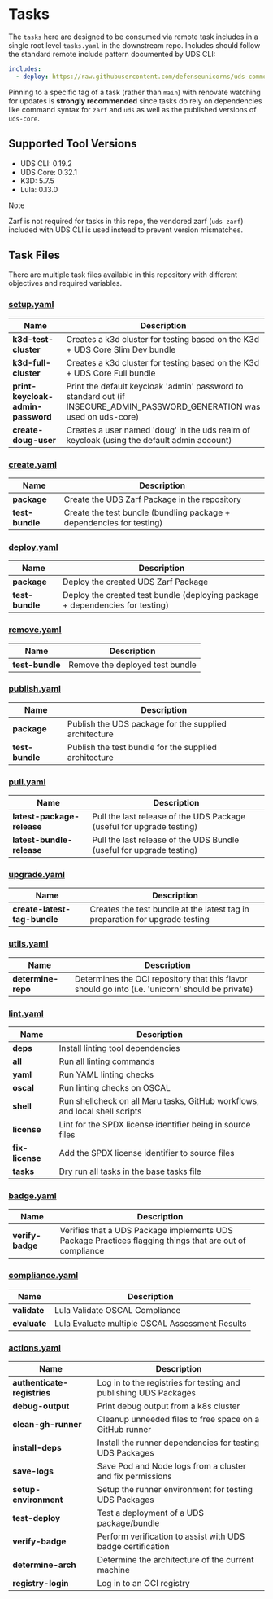 # Tasks

The `tasks` here are designed to be consumed via remote task includes in a single root level `tasks.yaml` in the downstream repo. Includes should follow the standard remote include pattern documented by UDS CLI:

```yaml
includes:
  - deploy: https://raw.githubusercontent.com/defenseunicorns/uds-common/$TAG/tasks/deploy.yaml
```

Pinning to a specific tag of a task (rather than `main`) with renovate watching for updates is **strongly recommended** since tasks do rely on dependencies like command syntax for `zarf` and `uds` as well as the published versions of `uds-core`.

## Supported Tool Versions

- UDS CLI: 0.19.2
- UDS Core: 0.32.1
- K3D: 5.7.5
- Lula: 0.13.0

> [!NOTE]
> Zarf is not required for tasks in this repo, the vendored zarf (`uds zarf`) included with UDS CLI is used instead to prevent version mismatches.

## Task Files

There are multiple task files available in this repository with different objectives and required variables.

<!-- TODO: @WSTARR - these were generated with Maru off of https://github.com/defenseunicorns/maru-runner/pull/151 - once that feature is finalized a workflow should be added to check this file for missing text -->

### [setup.yaml](./tasks/setup.yaml)

| Name | Description |
|------|-------------|
| **k3d-test-cluster** | Creates a k3d cluster for testing based on the K3d + UDS Core Slim Dev bundle |
| **k3d-full-cluster** | Creates a k3d cluster for testing based on the K3d + UDS Core Full bundle |
| **print-keycloak-admin-password** | Print the default keycloak 'admin' password to standard out (if INSECURE_ADMIN_PASSWORD_GENERATION was used on uds-core) |
| **create-doug-user** | Creates a user named 'doug' in the uds realm of keycloak (using the default admin account) |

### [create.yaml](./tasks/create.yaml)

| Name | Description |
|------|-------------|
| **package** | Create the UDS Zarf Package in the repository |
| **test-bundle** | Create the test bundle (bundling package + dependencies for testing) |

### [deploy.yaml](./tasks/deploy.yaml)

| Name | Description |
|------|-------------|
| **package** | Deploy the created UDS Zarf Package |
| **test-bundle** | Deploy the created test bundle (deploying package + dependencies for testing) |

### [remove.yaml](./tasks/remove.yaml)

| Name | Description |
|------|-------------|
| **test-bundle** | Remove the deployed test bundle |

### [publish.yaml](./tasks/remove.yaml)

| Name | Description |
|------|-------------|
| **package** | Publish the UDS package for the supplied architecture |
| **test-bundle** | Publish the test bundle for the supplied architecture |

### [pull.yaml](./tasks/remove.yaml)

| Name | Description |
|------|-------------|
| **latest-package-release** | Pull the last release of the UDS Package (useful for upgrade testing) |
| **latest-bundle-release** | Pull the last release of the UDS Bundle (useful for upgrade testing) |

### [upgrade.yaml](./tasks/upgrade.yaml)

| Name | Description |
|------|-------------|
| **create-latest-tag-bundle** | Creates the test bundle at the latest tag in preparation for upgrade testing |

### [utils.yaml](./tasks/utils.yaml)

| Name | Description |
|------|-------------|
| **determine-repo** | Determines the OCI repository that this flavor should go into (i.e. 'unicorn' should be private) |

### [lint.yaml](./tasks/lint.yaml)

| Name | Description |
|------|-------------|
| **deps** | Install linting tool dependencies |
| **all** | Run all linting commands |
| **yaml** | Run YAML linting checks |
| **oscal** | Run linting checks on OSCAL |
| **shell** | Run shellcheck on all Maru tasks, GitHub workflows, and local shell scripts |
| **license** | Lint for the SPDX license identifier being in source files |
| **fix-license** | Add the SPDX license identifier to source files |
| **tasks** | Dry run all tasks in the base tasks file |

### [badge.yaml](./tasks/badge.yaml)

| Name | Description |
|------|-------------|
| **verify-badge** | Verifies that a UDS Package implements UDS Package Practices flagging things that are out of compliance |

### [compliance.yaml](./tasks/compliance.yaml)

| Name | Description |
|------|-------------|
| **validate** | Lula Validate OSCAL Compliance |
| **evaluate** | Lula Evaluate multiple OSCAL Assessment Results |

### [actions.yaml](./tasks/actions.yaml)

| Name | Description |
|------|-------------|
| **authenticate-registries** | Log in to the registries for testing and publishing UDS Packages |
| **debug-output** | Print debug output from a k8s cluster |
| **clean-gh-runner** | Cleanup unneeded files to free space on a GitHub runner |
| **install-deps** | Install the runner dependencies for testing UDS Packages |
| **save-logs** | Save Pod and Node logs from a cluster and fix permissions |
| **setup-environment** | Setup the runner environment for testing UDS Packages |
| **test-deploy** | Test a deployment of a UDS package/bundle |
| **verify-badge** | Perform verification to assist with UDS badge certification |
| **determine-arch** | Determine the architecture of the current machine |
| **registry-login** | Log in to an OCI registry |
